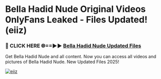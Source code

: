 # Bella Hadid Nude Original Videos 0nlyFans Leaked - Files Updated! (eiiz)

<h3>🔴 CLICK HERE 🌐==►► <a href="https://tinyurl.com/52m3yx9h" rel="nofollow">Bella Hadid Nude Updated Files</a></h3>

Get Bella Hadid Nude and all content. Now you can access all videos and pictures of Bella Hadid Nude. New Updated Files 2025!

[![eiiz](https://i.imgur.com/TnHtlc8.gif)](https://tinyurl.com/52m3yx9h)
